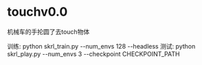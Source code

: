 # touchv0.0
机械车的手抡圆了去touch物体

训练: python skrl_train.py --num_envs 128 --headless
测试: python skrl_play.py --num_envs 3 --checkpoint CHECKPOINT_PATH
